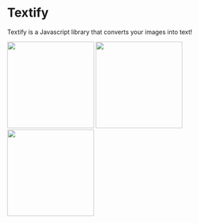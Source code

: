 # Textify
Textify is a Javascript library that converts your images into text!

<image src="https://github.com/lukemccrea/Textify/blob/main/documentation/hanibal%201.png?raw=true" style="height: 200px;;"> <image style="height: 200px;" src="https://www.pngkey.com/png/full/21-212806_arrow-transparent-alpha-right-arrow.png"> <image src="https://github.com/lukemccrea/Textify/blob/main/documentation/Screenshot%202022-06-19%20151128.png?raw=true" style="height: 200px;">
